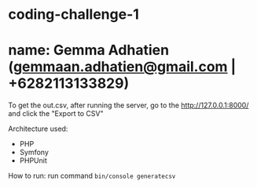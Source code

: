# coding-challenge-1
# name: Gemma Adhatien (gemmaan.adhatien@gmail.com | +6282113133829)

To get the out.csv, after running the server, go to the http://127.0.0.1:8000/ and click the "Export to CSV"

Architecture used: 
* PHP
* Symfony
* PHPUnit

How to run: 
run command `bin/console generatecsv`